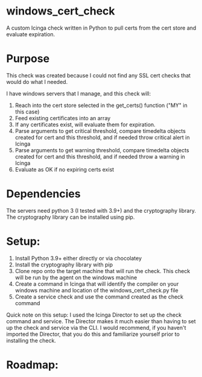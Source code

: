 # windows_cert_check
A custom Icinga check written in Python to pull certs from the cert store and evaluate expiration.

# Purpose
This check was created because I could not find any SSL cert checks that would do what I needed. 

I have windows servers that I manage, and this check will:
  1. Reach into the cert store selected in the get_certs() function ("MY" in this case)
  2. Feed existing certificates into an array
  3. If any certificates exist, will evaluate them for expiration.
  4. Parse arguments to get critical threshold, compare timedelta objects created for cert and this threshold, and if needed throw critical alert in Icinga
  5. Parse arguments to get warning threshold, compare timedelta objects created for cert and this threshold, and if needed throw a warning in Icinga
  6. Evaluate as OK if no expiring certs exist
 
# Dependencies
The servers need python 3 (I tested with 3.9+) and the cryptography library. The cryptography library can be installed using pip.

# Setup: 
  1. Install Python 3.9+ either directly or via chocolatey
  2. Install the cryptography library with pip
  3. Clone repo onto the target machine that will run the check. This check will be run by the agent on the windows machine
  5. Create a command in Icinga that will identify the compiler on your windows machine and location of the windows_cert_check.py file
  6. Create a service check and use the command created as the check command

Quick note on this setup: I used the Icinga Director to set up the check command and service. The Director makes it much easier than having to set up the check and service via the CLI. I would recommend, if you haven't imported the Director, that you do this and familiarize yourself prior to installing the check.

# Roadmap: 
